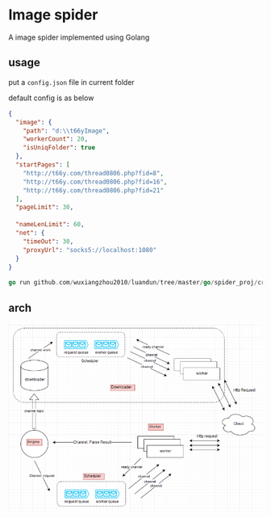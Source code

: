 # Image spider

A image spider implemented using Golang

## usage

put a `config.json` file in current folder

default config is as below

```json
{
  "image": {
    "path": "d:\\t66yImage",
    "workerCount": 20,
    "isUniqFolder": true
  },
  "startPages": [
    "http://t66y.com/thread0806.php?fid=8",
    "http://t66y.com/thread0806.php?fid=16",
    "http://t66y.com/thread0806.php?fid=21"
  ],
  "pageLimit": 30,

  "nameLenLimit": 60,
  "net": {
    "timeOut": 30,
    "proxyUrl": "socks5://localhost:1080"
  }
}
```

```go
go run github.com/wuxiangzhou2010/luandun/tree/master/go/spider_proj/crawler_t66y
```

## arch

![arch](./mis/arch.png)
